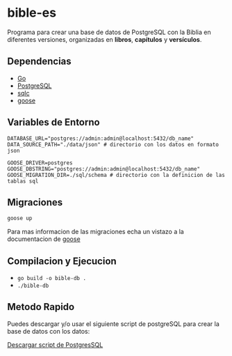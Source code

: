 # bible-es

Programa para crear una base de datos de PostgreSQL con la Biblia en diferentes versiones, organizadas en **libros**, **capítulos** y **versículos**.

## Dependencias

- [Go](https://go.dev/)
- [PostgreSQL](https://www.postgresql.org/)
- [sqlc](https://sqlc.dev/)
- [goose](https://github.com/pressly/goose)

## Variables de Entorno

```
DATABASE_URL="postgres://admin:admin@localhost:5432/db_name"
DATA_SOURCE_PATH="./data/json" # directorio con los datos en formato json

GOOSE_DRIVER=postgres
GOOSE_DBSTRING="postgres://admin:admin@localhost:5432/db_name"
GOOSE_MIGRATION_DIR=./sql/schema # directorio con la definicion de las tablas sql
```

## Migraciones

```bash
goose up
```

Para mas informacion de las migraciones echa un vistazo a la documentacion de [goose](https://github.com/pressly/goose)

## Compilacion y Ejecucion

- `go build -o bible-db .`
- `./bible-db`

## Metodo Rapido

Puedes descargar y/o usar el siguiente script de postgreSQL para crear la base de datos con los datos:

[Descargar script de PostgresSQL](https://github.com/hiahir357/bible-to-db-es/blob/main/bible_es)
